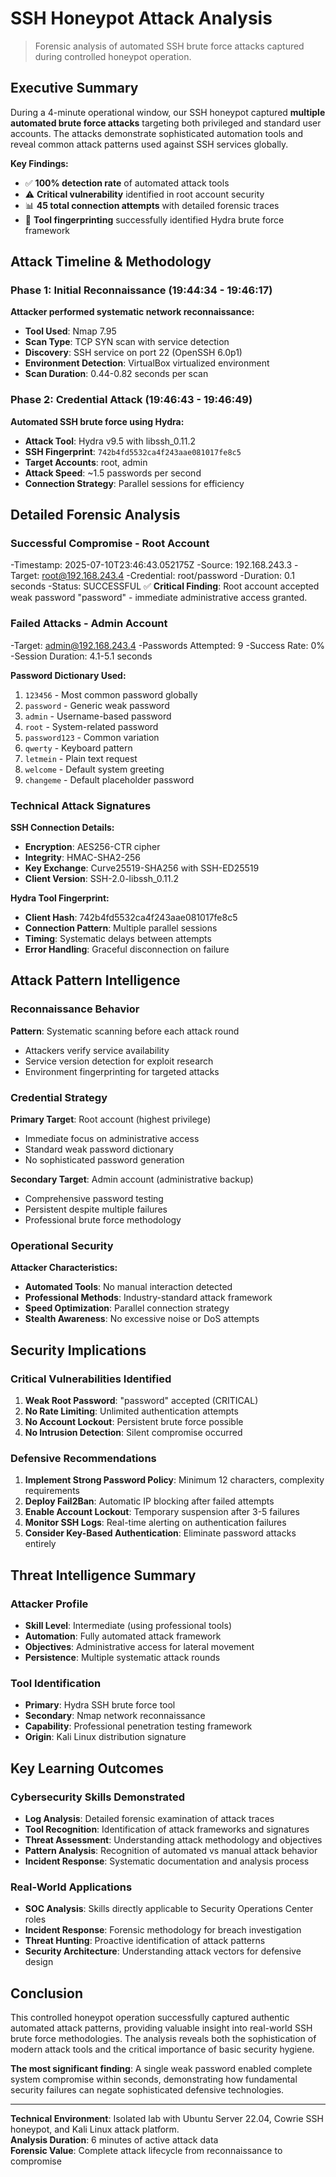 # SSH Honeypot Attack Analysis

> Forensic analysis of automated SSH brute force attacks captured during controlled honeypot operation.

## Executive Summary

During a 4-minute operational window, our SSH honeypot captured **multiple automated brute force attacks** targeting both privileged and standard user accounts. The attacks demonstrate sophisticated automation tools and reveal common attack patterns used against SSH services globally.

**Key Findings:**
- ✅ **100% detection rate** of automated attack tools
- ⚠️ **Critical vulnerability** identified in root account security
- 📊 **45 total connection attempts** with detailed forensic traces
- 🎯 **Tool fingerprinting** successfully identified Hydra brute force framework

## Attack Timeline & Methodology

### Phase 1: Initial Reconnaissance (19:44:34 - 19:46:17)
**Attacker performed systematic network reconnaissance:**
- **Tool Used**: Nmap 7.95
- **Scan Type**: TCP SYN scan with service detection
- **Discovery**: SSH service on port 22 (OpenSSH 6.0p1)
- **Environment Detection**: VirtualBox virtualized environment
- **Scan Duration**: 0.44-0.82 seconds per scan

### Phase 2: Credential Attack (19:46:43 - 19:46:49)
**Automated SSH brute force using Hydra:**
- **Attack Tool**: Hydra v9.5 with libssh_0.11.2
- **SSH Fingerprint**: `742b4fd5532ca4f243aae081017fe8c5`
- **Target Accounts**: root, admin
- **Attack Speed**: ~1.5 passwords per second
- **Connection Strategy**: Parallel sessions for efficiency

## Detailed Forensic Analysis

### Successful Compromise - Root Account
-Timestamp: 2025-07-10T23:46:43.052175Z
-Source: 192.168.243.3
-Target: root@192.168.243.4
-Credential: root/password
-Duration: 0.1 seconds
-Status: SUCCESSFUL ✅
**Critical Finding**: Root account accepted weak password "password" - immediate administrative access granted.

### Failed Attacks - Admin Account
-Target: admin@192.168.243.4
-Passwords Attempted: 9
-Success Rate: 0%
-Session Duration: 4.1-5.1 seconds

**Password Dictionary Used:**
1. `123456` - Most common password globally
2. `password` - Generic weak password
3. `admin` - Username-based password
4. `root` - System-related password
5. `password123` - Common variation
6. `qwerty` - Keyboard pattern
7. `letmein` - Plain text request
8. `welcome` - Default system greeting
9. `changeme` - Default placeholder password

### Technical Attack Signatures

**SSH Connection Details:**
- **Encryption**: AES256-CTR cipher
- **Integrity**: HMAC-SHA2-256
- **Key Exchange**: Curve25519-SHA256 with SSH-ED25519
- **Client Version**: SSH-2.0-libssh_0.11.2

**Hydra Tool Fingerprint:**
- **Client Hash**: 742b4fd5532ca4f243aae081017fe8c5
- **Connection Pattern**: Multiple parallel sessions
- **Timing**: Systematic delays between attempts
- **Error Handling**: Graceful disconnection on failure

## Attack Pattern Intelligence

### Reconnaissance Behavior
**Pattern**: Systematic scanning before each attack round
- Attackers verify service availability
- Service version detection for exploit research
- Environment fingerprinting for targeted attacks

### Credential Strategy
**Primary Target**: Root account (highest privilege)
- Immediate focus on administrative access
- Standard weak password dictionary
- No sophisticated password generation

**Secondary Target**: Admin account (administrative backup)
- Comprehensive password testing
- Persistent despite multiple failures
- Professional brute force methodology

### Operational Security
**Attacker Characteristics:**
- **Automated Tools**: No manual interaction detected
- **Professional Methods**: Industry-standard attack framework
- **Speed Optimization**: Parallel connection strategy
- **Stealth Awareness**: No excessive noise or DoS attempts

## Security Implications

### Critical Vulnerabilities Identified
1. **Weak Root Password**: "password" accepted (CRITICAL)
2. **No Rate Limiting**: Unlimited authentication attempts
3. **No Account Lockout**: Persistent brute force possible
4. **No Intrusion Detection**: Silent compromise occurred

### Defensive Recommendations
1. **Implement Strong Password Policy**: Minimum 12 characters, complexity requirements
2. **Deploy Fail2Ban**: Automatic IP blocking after failed attempts
3. **Enable Account Lockout**: Temporary suspension after 3-5 failures
4. **Monitor SSH Logs**: Real-time alerting on authentication failures
5. **Consider Key-Based Authentication**: Eliminate password attacks entirely

## Threat Intelligence Summary

### Attacker Profile
- **Skill Level**: Intermediate (using professional tools)
- **Automation**: Fully automated attack framework
- **Objectives**: Administrative access for lateral movement
- **Persistence**: Multiple systematic attack rounds

### Tool Identification
- **Primary**: Hydra SSH brute force tool
- **Secondary**: Nmap network reconnaissance
- **Capability**: Professional penetration testing framework
- **Origin**: Kali Linux distribution signature

## Key Learning Outcomes

### Cybersecurity Skills Demonstrated
- **Log Analysis**: Detailed forensic examination of attack traces
- **Tool Recognition**: Identification of attack frameworks and signatures
- **Threat Assessment**: Understanding attack methodology and objectives
- **Pattern Analysis**: Recognition of automated vs manual attack behavior
- **Incident Response**: Systematic documentation and analysis process

### Real-World Applications
- **SOC Analysis**: Skills directly applicable to Security Operations Center roles
- **Incident Response**: Forensic methodology for breach investigation
- **Threat Hunting**: Proactive identification of attack patterns
- **Security Architecture**: Understanding attack vectors for defensive design

## Conclusion

This controlled honeypot operation successfully captured authentic automated attack patterns, providing valuable insight into real-world SSH brute force methodologies. The analysis reveals both the sophistication of modern attack tools and the critical importance of basic security hygiene.

**The most significant finding**: A single weak password enabled complete system compromise within seconds, demonstrating how fundamental security failures can negate sophisticated defensive technologies.

---

**Technical Environment**: Isolated lab with Ubuntu Server 22.04, Cowrie SSH honeypot, and Kali Linux attack platform.  
**Analysis Duration**: 6 minutes of active attack data  
**Forensic Value**: Complete attack lifecycle from reconnaissance to compromise
